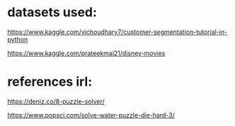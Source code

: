 # datasets used:
https://www.kaggle.com/vjchoudhary7/customer-segmentation-tutorial-in-python

https://www.kaggle.com/prateekmaj21/disney-movies

# references irl:
https://deniz.co/8-puzzle-solver/

https://www.popsci.com/solve-water-puzzle-die-hard-3/
